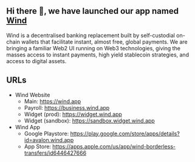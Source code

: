 ## Hi there 👋, we have launched our app named [Wind](https://wind.app)

<!--

**Here are some ideas to get you started:**

🙋‍♀️ A short introduction - what is your organization all about?
🌈 Contribution guidelines - how can the community get involved?
👩‍💻 Useful resources - where can the community find your docs? Is there anything else the community should know?
🍿 Fun facts - what does your team eat for breakfast?
🧙 Remember, you can do mighty things with the power of [Markdown](https://docs.github.com/github/writing-on-github/getting-started-with-writing-and-formatting-on-github/basic-writing-and-formatting-syntax)
-->

Wind is a decentralised banking replacement built by self-custodial on-chain wallets that facilitate instant, almost free, global payments. We are bringing a familiar Web2 UI running on Web3 technologies, giving the masses access to instant payments, high yield stablecoin strategies, and access to digital assets.


<!-- <p align="center">
  <img src="./profile/metrics.svg" alt="metrics" />
</p> -->

<!--
## Build files

- APK v0.8: <https://link.wind.app/apk_v_0_8> -->

## URLs

- Wind Website
  - Main: <https://wind.app>
  - Payroll: <https://business.wind.app>
  - Widget (prod): <https://widget.wind.app>
  - Widget (sandbox): <https://sandbox.widget.wind.app>
- Wind App
  - Google Playstore: <https://play.google.com/store/apps/details?id=avalon.wind.app>
  - App Store: <https://apps.apple.com/us/app/wind-borderless-transfers/id6446427666>

<!-- ## Metrics

<p align="center">
  <img src="https://github.com/0xavalon/.github-private/blob/main/profile/metrics.svg" alt="metrics" />
</p> -->
